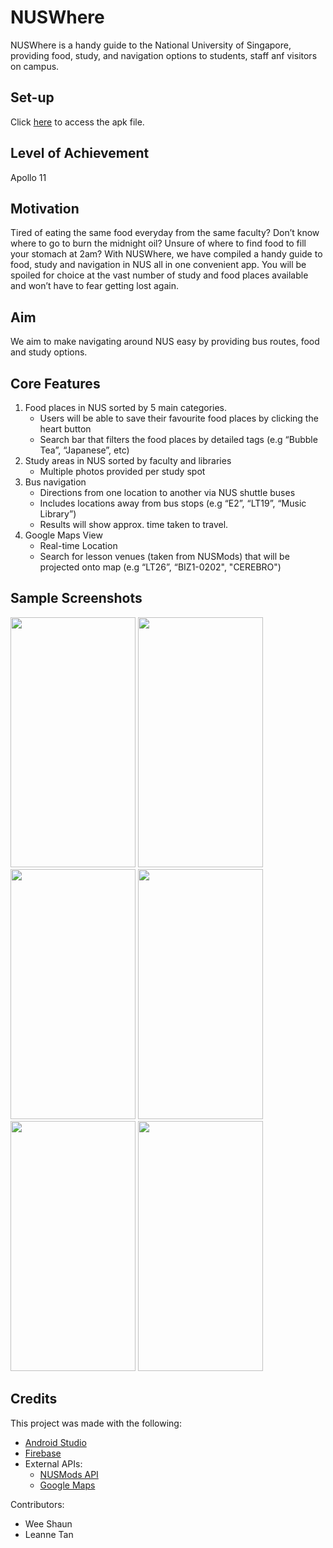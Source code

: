 # NUSWhere

NUSWhere is a handy guide to the National University of Singapore, providing food, study, and navigation options to students, staff anf visitors on campus.

## Set-up

Click [here](https://drive.google.com/file/d/1vc8jjHTuVXkcte5l4oHXnxyWfbVf1lbs/view?usp=sharing) to access the apk file.

## Level of Achievement

Apollo 11

## Motivation

Tired of eating the same food everyday from the same faculty? Don’t know where to go to burn the midnight oil? Unsure of where to find food to fill your stomach at 2am?
With NUSWhere, we have compiled a handy guide to food, study and navigation in NUS all in one convenient app. 
You will be spoiled for choice at the vast number of study and food places available and won’t have to fear getting lost again.

## Aim

We aim to make navigating around NUS easy by providing bus routes, food and study options.

## Core Features

1. Food places in NUS sorted by 5 main categories.
   - Users will be able to save their favourite food places by clicking the heart button 
   - Search bar that filters the food places by detailed tags (e.g “Bubble Tea”, “Japanese”, etc)
2. Study areas in NUS sorted by faculty and libraries
   - Multiple photos provided per study spot
3. Bus navigation
   - Directions from one location to another via NUS shuttle buses
   - Includes locations away from bus stops (e.g “E2”, “LT19”, “Music Library”)
   - Results will show approx. time taken to travel. 
4. Google Maps View
   - Real-time Location
   - Search for lesson venues (taken from NUSMods) that will be projected onto map (e.g “LT26”, “BIZ1-0202", "CEREBRO") 

## Sample Screenshots

<img src="https://i.imgur.com/Qts6T4a.png" width="200" height="400">   <img src="https://i.imgur.com/K58dxwL.png" width="200" height="400">   <img src="https://i.imgur.com/ZImFJPH.jpg" width="200" height="400">   <img src="https://i.imgur.com/tOZgAfe.png" width="200" height="400">   <img src="https://i.imgur.com/lM1wtkK.jpg" width="200" height="400">   <img src="https://i.imgur.com/Se9Ar2d.png" width="200" height="400">


## Credits

This project was made with the following:
  - [Android Studio](https://developer.android.com/studio)
  - [Firebase](https://firebase.google.com)
  - External APIs:
    - [NUSMods API](https://nusmods.com/)
    - [Google Maps](https://developers.google.com/maps/documentation)
  
Contributors:
  - Wee Shaun
  - Leanne Tan
